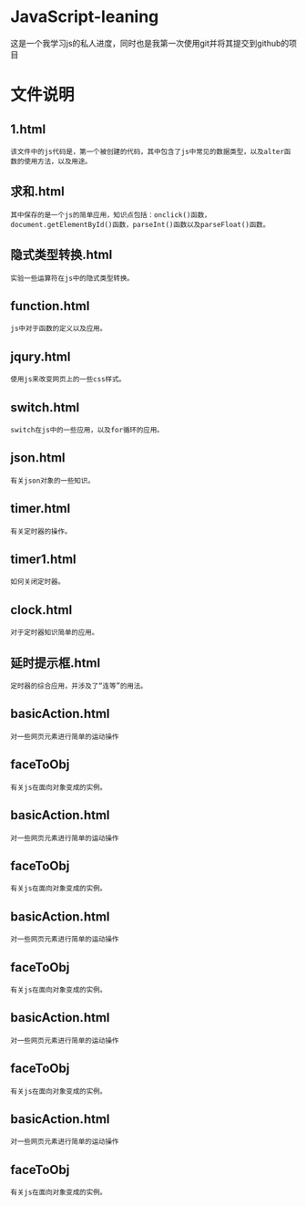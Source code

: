 # JavaScript-leaning
这是一个我学习js的私人进度，同时也是我第一次使用git并将其提交到github的项目
# 文件说明
## 1.html
    该文件中的js代码是，第一个被创建的代码，其中包含了js中常见的数据类型，以及alter函数的使用方法，以及用途。

## 求和.html
    其中保存的是一个js的简单应用，知识点包括：onclick()函数，document.getElementById()函数，parseInt()函数以及parseFloat()函数。

## 隐式类型转换.html
    实验一些运算符在js中的隐式类型转换。

## function.html
    js中对于函数的定义以及应用。

## jqury.html
    使用js来改变网页上的一些css样式。

## switch.html
    switch在js中的一些应用，以及for循环的应用。

## json.html
    有关json对象的一些知识。

## timer.html
    有关定时器的操作。

## timer1.html
    如何关闭定时器。

## clock.html
    对于定时器知识简单的应用。

## 延时提示框.html
    定时器的综合应用，并涉及了“连等”的用法。
## basicAction.html
    对一些网页元素进行简单的运动操作
## faceToObj
    有关js在面向对象变成的实例。
## basicAction.html
    对一些网页元素进行简单的运动操作
## faceToObj
    有关js在面向对象变成的实例。
## basicAction.html
    对一些网页元素进行简单的运动操作
## faceToObj
    有关js在面向对象变成的实例。
## basicAction.html
    对一些网页元素进行简单的运动操作
## faceToObj
    有关js在面向对象变成的实例。
## basicAction.html
    对一些网页元素进行简单的运动操作
## faceToObj
    有关js在面向对象变成的实例。

